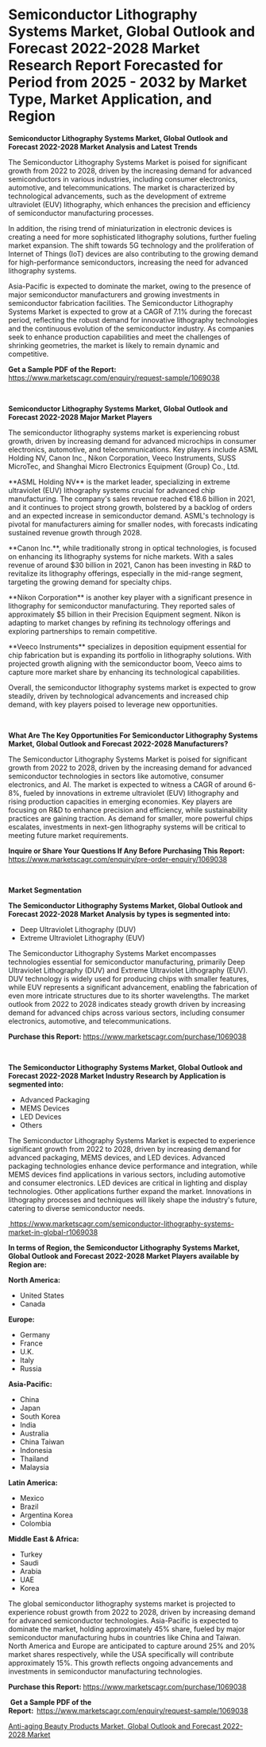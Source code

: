 <p><h1>Semiconductor Lithography Systems Market, Global Outlook and Forecast 2022-2028 Market Research Report Forecasted for Period from 2025 -  2032 by Market Type, Market Application, and Region</h1></p><p><strong>Semiconductor Lithography Systems Market, Global Outlook and Forecast 2022-2028 Market Analysis and Latest Trends</strong></p>
<p><p>The Semiconductor Lithography Systems Market is poised for significant growth from 2022 to 2028, driven by the increasing demand for advanced semiconductors in various industries, including consumer electronics, automotive, and telecommunications. The market is characterized by technological advancements, such as the development of extreme ultraviolet (EUV) lithography, which enhances the precision and efficiency of semiconductor manufacturing processes.</p><p>In addition, the rising trend of miniaturization in electronic devices is creating a need for more sophisticated lithography solutions, further fueling market expansion. The shift towards 5G technology and the proliferation of Internet of Things (IoT) devices are also contributing to the growing demand for high-performance semiconductors, increasing the need for advanced lithography systems.</p><p>Asia-Pacific is expected to dominate the market, owing to the presence of major semiconductor manufacturers and growing investments in semiconductor fabrication facilities. The Semiconductor Lithography Systems Market is expected to grow at a CAGR of 7.1% during the forecast period, reflecting the robust demand for innovative lithography technologies and the continuous evolution of the semiconductor industry. As companies seek to enhance production capabilities and meet the challenges of shrinking geometries, the market is likely to remain dynamic and competitive.</p></p>
<p><strong>Get a Sample PDF of the Report:&nbsp;</strong> <a href="https://www.marketscagr.com/enquiry/request-sample/1069038?utm_campaign=2795&utm_medium=2&utm_source=Github&utm_content=ia&utm_term=21032025&utm_id=semiconductor-lithography-systems-market-global-outlook-and-forecast-2022-2028">https://www.marketscagr.com/enquiry/request-sample/1069038</a></p>
<p>&nbsp;</p>
<p><strong>Semiconductor Lithography Systems Market, Global Outlook and Forecast 2022-2028 Major Market Players</strong></p>
<p><p>The semiconductor lithography systems market is experiencing robust growth, driven by increasing demand for advanced microchips in consumer electronics, automotive, and telecommunications. Key players include ASML Holding NV, Canon Inc., Nikon Corporation, Veeco Instruments, SUSS MicroTec, and Shanghai Micro Electronics Equipment (Group) Co., Ltd.</p><p>**ASML Holding NV** is the market leader, specializing in extreme ultraviolet (EUV) lithography systems crucial for advanced chip manufacturing. The company's sales revenue reached €18.6 billion in 2021, and it continues to project strong growth, bolstered by a backlog of orders and an expected increase in semiconductor demand. ASML's technology is pivotal for manufacturers aiming for smaller nodes, with forecasts indicating sustained revenue growth through 2028.</p><p>**Canon Inc.**, while traditionally strong in optical technologies, is focused on enhancing its lithography systems for niche markets. With a sales revenue of around $30 billion in 2021, Canon has been investing in R&D to revitalize its lithography offerings, especially in the mid-range segment, targeting the growing demand for specialty chips.</p><p>**Nikon Corporation** is another key player with a significant presence in lithography for semiconductor manufacturing. They reported sales of approximately $5 billion in their Precision Equipment segment. Nikon is adapting to market changes by refining its technology offerings and exploring partnerships to remain competitive.</p><p>**Veeco Instruments** specializes in deposition equipment essential for chip fabrication but is expanding its portfolio in lithography solutions. With projected growth aligning with the semiconductor boom, Veeco aims to capture more market share by enhancing its technological capabilities.</p><p>Overall, the semiconductor lithography systems market is expected to grow steadily, driven by technological advancements and increased chip demand, with key players poised to leverage new opportunities.</p></p>
<p>&nbsp;</p>
<p><strong>What Are The Key Opportunities For Semiconductor Lithography Systems Market, Global Outlook and Forecast 2022-2028 Manufacturers?</strong></p>
<p><p>The Semiconductor Lithography Systems Market is poised for significant growth from 2022 to 2028, driven by the increasing demand for advanced semiconductor technologies in sectors like automotive, consumer electronics, and AI. The market is expected to witness a CAGR of around 6-8%, fueled by innovations in extreme ultraviolet (EUV) lithography and rising production capacities in emerging economies. Key players are focusing on R&D to enhance precision and efficiency, while sustainability practices are gaining traction. As demand for smaller, more powerful chips escalates, investments in next-gen lithography systems will be critical to meeting future market requirements.</p></p>
<p><strong>Inquire or Share Your Questions If Any Before Purchasing This Report:</strong> <a href="https://www.marketscagr.com/enquiry/pre-order-enquiry/1069038?utm_campaign=2795&utm_medium=2&utm_source=Github&utm_content=ia&utm_term=21032025&utm_id=semiconductor-lithography-systems-market-global-outlook-and-forecast-2022-2028">https://www.marketscagr.com/enquiry/pre-order-enquiry/1069038</a></p>
<p>&nbsp;</p>
<p><strong>Market Segmentation</strong></p>
<p><strong>The Semiconductor Lithography Systems Market, Global Outlook and Forecast 2022-2028 Market Analysis by types is segmented into:</strong></p>
<p><ul><li>Deep Ultraviolet Lithography (DUV)</li><li>Extreme Ultraviolet Lithography (EUV)</li></ul></p>
<p><p>The Semiconductor Lithography Systems Market encompasses technologies essential for semiconductor manufacturing, primarily Deep Ultraviolet Lithography (DUV) and Extreme Ultraviolet Lithography (EUV). DUV technology is widely used for producing chips with smaller features, while EUV represents a significant advancement, enabling the fabrication of even more intricate structures due to its shorter wavelengths. The market outlook from 2022 to 2028 indicates steady growth driven by increasing demand for advanced chips across various sectors, including consumer electronics, automotive, and telecommunications.</p></p>
<p><strong>Purchase this Report:&nbsp;</strong><a href="https://www.marketscagr.com/purchase/1069038?utm_campaign=2795&utm_medium=2&utm_source=Github&utm_content=ia&utm_term=21032025&utm_id=semiconductor-lithography-systems-market-global-outlook-and-forecast-2022-2028">https://www.marketscagr.com/purchase/1069038</a></p>
<p>&nbsp;</p>
<p><strong>The Semiconductor Lithography Systems Market, Global Outlook and Forecast 2022-2028 Market Industry Research by Application is segmented into:</strong></p>
<p><ul><li>Advanced Packaging</li><li>MEMS Devices</li><li>LED Devices</li><li>Others</li></ul></p>
<p><p>The Semiconductor Lithography Systems Market is expected to experience significant growth from 2022 to 2028, driven by increasing demand for advanced packaging, MEMS devices, and LED devices. Advanced packaging technologies enhance device performance and integration, while MEMS devices find applications in various sectors, including automotive and consumer electronics. LED devices are critical in lighting and display technologies. Other applications further expand the market. Innovations in lithography processes and techniques will likely shape the industry's future, catering to diverse semiconductor needs.</p></p>
<p><a href="https://www.marketscagr.com/semiconductor-lithography-systems-market-in-global-r1069038?utm_campaign=2795&utm_medium=2&utm_source=Github&utm_content=ia&utm_term=21032025&utm_id=semiconductor-lithography-systems-market-global-outlook-and-forecast-2022-2028">&nbsp;https://www.marketscagr.com/semiconductor-lithography-systems-market-in-global-r1069038</a></p>
<p><strong>In terms of Region, the Semiconductor Lithography Systems Market, Global Outlook and Forecast 2022-2028 Market Players available by Region are:</strong></p>
<p>
    <p> <strong> North America: </strong>
        <ul>
            <li>United States</li>
            <li>Canada</li>
        </ul>
        </p> 
    <p> <strong> Europe: </strong>
        <ul>
            <li>Germany</li>
            <li>France</li>
            <li>U.K.</li>
            <li>Italy</li>
            <li>Russia</li>
        </ul>
        </p> 
    <p> <strong> Asia-Pacific: </strong>
        <ul>
            <li>China</li>
            <li>Japan</li>
            <li>South Korea</li>
            <li>India</li>
            <li>Australia</li>
            <li>China Taiwan</li>
            <li>Indonesia</li>
            <li>Thailand</li>
            <li>Malaysia</li>
        </ul>
        </p> 
    <p> <strong> Latin America: </strong>
        <ul>
            <li>Mexico</li>
            <li>Brazil</li>
            <li>Argentina Korea</li>
            <li>Colombia</li>
        </ul>
        </p> 
    <p> <strong> Middle East & Africa: </strong>
        <ul>
            <li>Turkey</li>
            <li>Saudi</li>
            <li>Arabia</li>
            <li>UAE</li>
            <li>Korea</li>
        </ul>
    </p>
    </p>
<p><p>The global semiconductor lithography systems market is projected to experience robust growth from 2022 to 2028, driven by increasing demand for advanced semiconductor technologies. Asia-Pacific is expected to dominate the market, holding approximately 45% share, fueled by major semiconductor manufacturing hubs in countries like China and Taiwan. North America and Europe are anticipated to capture around 25% and 20% market shares respectively, while the USA specifically will contribute approximately 15%. This growth reflects ongoing advancements and investments in semiconductor manufacturing technologies.</p></p>
<p><strong>Purchase this Report: </strong><a href="https://www.marketscagr.com/purchase/1069038?utm_campaign=2795&utm_medium=2&utm_source=Github&utm_content=ia&utm_term=21032025&utm_id=semiconductor-lithography-systems-market-global-outlook-and-forecast-2022-2028">https://www.marketscagr.com/purchase/1069038</a></p>
<p>&nbsp;<strong>Get a Sample PDF of the Report:&nbsp;&nbsp;</strong><a href="https://www.marketscagr.com/enquiry/request-sample/1069038?utm_campaign=2795&utm_medium=2&utm_source=Github&utm_content=ia&utm_term=21032025&utm_id=semiconductor-lithography-systems-market-global-outlook-and-forecast-2022-2028">https://www.marketscagr.com/enquiry/request-sample/1069038</a></p>
<p><strong></strong></p>
<p><p><a href="https://github.com/carylgrinko/Market-Research-Report-List-1/blob/main/anti-aging-beauty-products-market-global-outlook-and-forecast-2022-2028-market.md?utm_campaign=2795&utm_medium=2&utm_source=Github&utm_content=ia&utm_term=21032025&utm_id=semiconductor-lithography-systems-market-global-outlook-and-forecast-2022-2028">Anti-aging Beauty Products Market, Global Outlook and Forecast 2022-2028 Market</a></p></p>